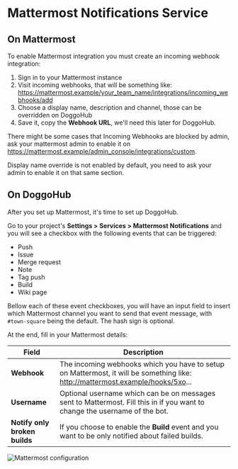 # Mattermost Notifications Service

## On Mattermost

To enable Mattermost integration you must create an incoming webhook integration:

1. Sign in to your Mattermost instance
1. Visit incoming webhooks, that will be something like: https://mattermost.example/your_team_name/integrations/incoming_webhooks/add
1. Choose a display name, description and channel, those can be overridden on DoggoHub
1. Save it, copy the **Webhook URL**, we'll need this later for DoggoHub.

There might be some cases that Incoming Webhooks are blocked by admin, ask your mattermost admin to enable
it on https://mattermost.example/admin_console/integrations/custom.

Display name override is not enabled by default, you need to ask your admin to enable it on that same section.

## On DoggoHub

After you set up Mattermost, it's time to set up DoggoHub.

Go to your project's **Settings > Services > Mattermost Notifications** and you will see a
checkbox with the following events that can be triggered:

- Push
- Issue
- Merge request
- Note
- Tag push
- Build
- Wiki page

Bellow each of these event checkboxes, you will have an input field to insert
which Mattermost channel you want to send that event message, with `#town-square`
being the default. The hash sign is optional.

At the end, fill in your Mattermost details:

| Field | Description |
| ----- | ----------- |
| **Webhook**  | The incoming webhooks which you have to setup on Mattermost, it will be something like: http://mattermost.example/hooks/5xo... |
| **Username** | Optional username which can be on messages sent to Mattermost. Fill this in if you want to change the username of the bot. |
| **Notify only broken builds** | If you choose to enable the **Build** event and you want to be only notified about failed builds. |


![Mattermost configuration](img/mattermost_configuration.png)
